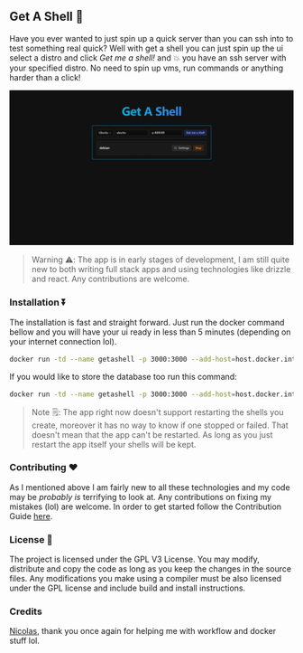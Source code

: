 ## Get A Shell 🐚

Have you ever wanted to just spin up a quick server than you can ssh into to test something real quick? Well with get a shell
you can just spin up the ui select a distro and click _Get me a shell!_ and 💥 you have an ssh server with your specified distro. No need to spin up vms, run commands or anything harder than a click!

![Preview](screenshots/app.png)

> Warning ⚠️: The app is in early stages of development, I am still quite new to both writing full stack apps and using technologies like drizzle and react. Any contributions are welcome.

### Installation ⏬

The installation is fast and straight forward. Just run the docker command bellow and you will have your ui ready in less than 5 minutes (depending on your internet connection lol).

```Bash
docker run -td --name getashell -p 3000:3000 --add-host=host.docker.internal:host-gateway -v /var/run/docker.sock:/var/run/docker.sock ghcr.io/steveiliop56/getashell:latest
```

If you would like to store the database too run this command:

```Bash
docker run -td --name getashell -p 3000:3000 --add-host=host.docker.internal:host-gateway -v /some/awesome/location/data:/app/data -v /var/run/docker.sock:/var/run/docker.sock ghcr.io/steveiliop56/getashell:latest
```

> Note 🗒️: The app right now doesn't support restarting the shells you create, moreover it has no way to know if one stopped or failed. That doesn't mean that the app can't be restarted. As long as you just restart the app itself your shells will be kept.

### Contributing ❤️

As I mentioned above I am fairly new to all these technologies and my code may be _probably is_ terrifying to look at. Any contributions on fixing my mistakes (lol) are welcome. In order to get started follow the Contribution Guide [here](CONTRIBUTING.md).

### License 📜

The project is licensed under the GPL V3 License. You may modify, distribute and copy the code as long as you keep the changes in the source files. Any modifications you make using a compiler must be also licensed under the GPL license and include build and install instructions.

### Credits

[Nicolas](https://github.com/meienberger), thank you once again for helping me with workflow and docker stuff lol.
